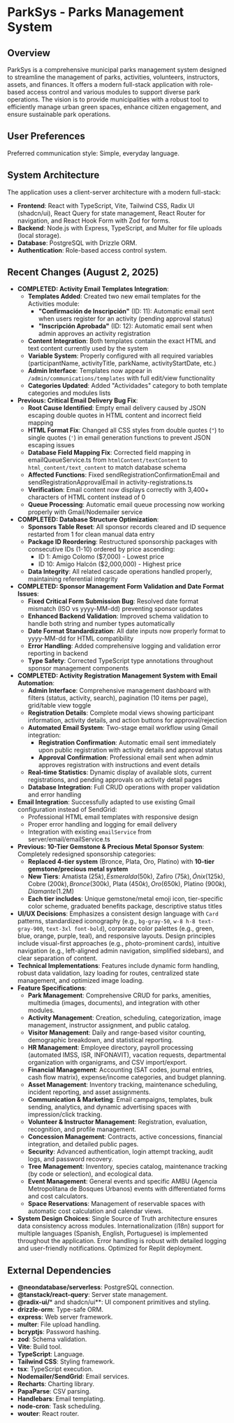# ParkSys - Parks Management System

## Overview
ParkSys is a comprehensive municipal parks management system designed to streamline the management of parks, activities, volunteers, instructors, assets, and finances. It offers a modern full-stack application with role-based access control and various modules to support diverse park operations. The vision is to provide municipalities with a robust tool to efficiently manage urban green spaces, enhance citizen engagement, and ensure sustainable park operations.

## User Preferences
Preferred communication style: Simple, everyday language.

## System Architecture
The application uses a client-server architecture with a modern full-stack:
- **Frontend**: React with TypeScript, Vite, Tailwind CSS, Radix UI (shadcn/ui), React Query for state management, React Router for navigation, and React Hook Form with Zod for forms.
- **Backend**: Node.js with Express, TypeScript, and Multer for file uploads (local storage).
- **Database**: PostgreSQL with Drizzle ORM.
- **Authentication**: Role-based access control system.

## Recent Changes (August 2, 2025)
- **COMPLETED: Activity Email Templates Integration**:
  - **Templates Added**: Created two new email templates for the Activities module:
    - **"Confirmación de Inscripción"** (ID: 11): Automatic email sent when users register for an activity (pending approval status)
    - **"Inscripción Aprobada"** (ID: 12): Automatic email sent when admin approves an activity registration
  - **Content Integration**: Both templates contain the exact HTML and text content currently used by the system
  - **Variable System**: Properly configured with all required variables (participantName, activityTitle, parkName, activityStartDate, etc.)
  - **Admin Interface**: Templates now appear in `/admin/communications/templates` with full edit/view functionality
  - **Categories Updated**: Added "Actividades" category to both template categories and modules lists
- **Previous: Critical Email Delivery Bug Fix**:
  - **Root Cause Identified**: Empty email delivery caused by JSON escaping double quotes in HTML content and incorrect field mapping
  - **HTML Format Fix**: Changed all CSS styles from double quotes (`"`) to single quotes (`'`) in email generation functions to prevent JSON escaping issues
  - **Database Field Mapping Fix**: Corrected field mapping in emailQueueService.ts from `htmlContent/textContent` to `html_content/text_content` to match database schema
  - **Affected Functions**: Fixed sendRegistrationConfirmationEmail and sendRegistrationApprovalEmail in activity-registrations.ts
  - **Verification**: Email content now displays correctly with 3,400+ characters of HTML content instead of 0
  - **Queue Processing**: Automatic email queue processing now working properly with Gmail/Nodemailer service
- **COMPLETED: Database Structure Optimization**:
  - **Sponsors Table Reset**: All sponsor records cleared and ID sequence restarted from 1 for clean manual data entry
  - **Package ID Reordering**: Restructured sponsorship packages with consecutive IDs (1-10) ordered by price ascending:
    - ID 1: Amigo Colomo ($7,000) - Lowest price
    - ID 10: Amigo Halcón ($2,000,000) - Highest price
  - **Data Integrity**: All related cascade operations handled properly, maintaining referential integrity
- **COMPLETED: Sponsor Management Form Validation and Date Format Issues**:
  - **Fixed Critical Form Submission Bug**: Resolved date format mismatch (ISO vs yyyy-MM-dd) preventing sponsor updates
  - **Enhanced Backend Validation**: Improved schema validation to handle both string and number types automatically
  - **Date Format Standardization**: All date inputs now properly format to yyyy-MM-dd for HTML compatibility
  - **Error Handling**: Added comprehensive logging and validation error reporting in backend
  - **Type Safety**: Corrected TypeScript type annotations throughout sponsor management components
- **COMPLETED: Activity Registration Management System with Email Automation**:
  - **Admin Interface**: Comprehensive management dashboard with filters (status, activity, search), pagination (10 items per page), grid/table view toggle
  - **Registration Details**: Complete modal views showing participant information, activity details, and action buttons for approval/rejection
  - **Automated Email System**: Two-stage email workflow using Gmail integration:
    - **Registration Confirmation**: Automatic email sent immediately upon public registration with activity details and approval status
    - **Approval Confirmation**: Professional email sent when admin approves registration with instructions and event details
  - **Real-time Statistics**: Dynamic display of available slots, current registrations, and pending approvals on activity detail pages
  - **Database Integration**: Full CRUD operations with proper validation and error handling
- **Email Integration**: Successfully adapted to use existing Gmail configuration instead of SendGrid:
  - Professional HTML email templates with responsive design
  - Proper error handling and logging for email delivery
  - Integration with existing `emailService` from server/email/emailService.ts
- **Previous: 10-Tier Gemstone & Precious Metal Sponsor System**: Completely redesigned sponsorship categories:
  - **Replaced 4-tier system** (Bronce, Plata, Oro, Platino) with **10-tier gemstone/precious metal system**
  - **New Tiers**: Amatista ($25k), Esmeralda ($50k), Zafiro ($75k), Ónix ($125k), Cobre ($200k), Bronce ($300k), Plata ($450k), Oro ($650k), Platino ($900k), Diamante ($1.2M)
  - **Each tier includes**: Unique gemstone/metal emoji icon, tier-specific color scheme, graduated benefits package, descriptive status titles
- **UI/UX Decisions**: Emphasizes a consistent design language with `Card` patterns, standardized iconography (e.g., `bg-gray-50`, `w-8 h-8 text-gray-900`, `text-3xl font-bold`), corporate color palettes (e.g., green, blue, orange, purple, teal), and responsive layouts. Design principles include visual-first approaches (e.g., photo-prominent cards), intuitive navigation (e.g., left-aligned admin navigation, simplified sidebars), and clear separation of content.
- **Technical Implementations**: Features include dynamic form handling, robust data validation, lazy loading for routes, centralized state management, and optimized image loading.
- **Feature Specifications**:
    - **Park Management**: Comprehensive CRUD for parks, amenities, multimedia (images, documents), and integration with other modules.
    - **Activity Management**: Creation, scheduling, categorization, image management, instructor assignment, and public catalog.
    - **Visitor Management**: Daily and range-based visitor counting, demographic breakdown, and statistical reporting.
    - **HR Management**: Employee directory, payroll processing (automated IMSS, ISR, INFONAVIT), vacation requests, departmental organization with organigrams, and CSV import/export.
    - **Financial Management**: Accounting (SAT codes, journal entries, cash flow matrix), expense/income categories, and budget planning.
    - **Asset Management**: Inventory tracking, maintenance scheduling, incident reporting, and asset assignments.
    - **Communication & Marketing**: Email campaigns, templates, bulk sending, analytics, and dynamic advertising spaces with impression/click tracking.
    - **Volunteer & Instructor Management**: Registration, evaluation, recognition, and profile management.
    - **Concession Management**: Contracts, active concessions, financial integration, and detailed public pages.
    - **Security**: Advanced authentication, login attempt tracking, audit logs, and password recovery.
    - **Tree Management**: Inventory, species catalog, maintenance tracking (by code or selection), and ecological data.
    - **Event Management**: General events and specific AMBU (Agencia Metropolitana de Bosques Urbanos) events with differentiated forms and cost calculators.
    - **Space Reservations**: Management of reservable spaces with automatic cost calculation and calendar views.
- **System Design Choices**: Single Source of Truth architecture ensures data consistency across modules. Internationalization (i18n) support for multiple languages (Spanish, English, Portuguese) is implemented throughout the application. Error handling is robust with detailed logging and user-friendly notifications. Optimized for Replit deployment.

## External Dependencies
- **@neondatabase/serverless**: PostgreSQL connection.
- **@tanstack/react-query**: Server state management.
- **@radix-ui/*** and shadcn/ui**: UI component primitives and styling.
- **drizzle-orm**: Type-safe ORM.
- **express**: Web server framework.
- **multer**: File upload handling.
- **bcryptjs**: Password hashing.
- **zod**: Schema validation.
- **Vite**: Build tool.
- **TypeScript**: Language.
- **Tailwind CSS**: Styling framework.
- **tsx**: TypeScript execution.
- **Nodemailer/SendGrid**: Email services.
- **Recharts**: Charting library.
- **PapaParse**: CSV parsing.
- **Handlebars**: Email templating.
- **node-cron**: Task scheduling.
- **wouter**: React router.